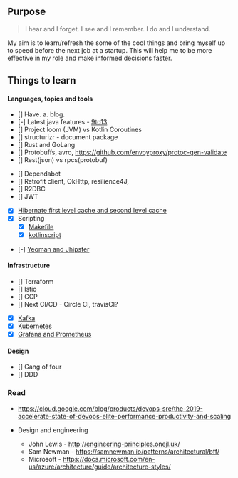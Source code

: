 ## Purpose

> I hear and I forget. I see and I remember. I do and I understand.

My aim is to learn/refresh the some of the cool things and bring myself up to speed before the next job at a startup. This will help me to be more effective in my role and make informed decisions faster.

## Things to learn
#### Languages, topics and tools
* [] Have. a. blog.
* [-] Latest java features - [9to13](./Java-9-to-13.md)
* [] Project loom (JVM) vs Kotlin Coroutines
* [] structurizr - document package
* [] Rust and GoLang
* [] Protobuffs, avro, https://github.com/envoyproxy/protoc-gen-validate
* [] Rest(json) vs rpcs(protobuf)
- [] Dependabot
- [] Retrofit client, OkHttp, resilience4J, 
- [] R2DBC
- [] JWT
* [x] [Hibernate first level cache and second level cache](./Notes.md#Hibernate---1st-level-and-2nd-level-cache)
* [x] Scripting 
    - [x] [Makefile](./Notes.md#make-and-makefiles)
    - [x] [kotlinscript](./KotlinScripts.md)
* [-] [Yeoman and Jhipster](./Notes.md#yeoman-and-jhipster)

#### Infrastructure
* [] Terraform
* [] Istio
* [] GCP
* [] Next CI/CD - Circle CI, travisCI?
* [x] [Kafka](./kafka.md)
* [x] [Kubernetes](./k8s.md)
* [x] [Grafana and Prometheus](./Grafana-and-Prometheus.md)

#### Design
* [] Gang of four
* [] DDD

### Read 
* https://cloud.google.com/blog/products/devops-sre/the-2019-accelerate-state-of-devops-elite-performance-productivity-and-scaling

* Design and engineering
    - John Lewis - http://engineering-principles.onejl.uk/
    - Sam Newman - https://samnewman.io/patterns/architectural/bff/
    - Microsoft - https://docs.microsoft.com/en-us/azure/architecture/guide/architecture-styles/
